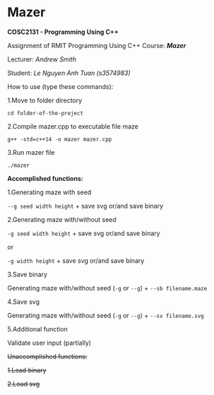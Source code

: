 # Mazer

**COSC2131 - Programming Using C++**

Assignment of RMIT Programming Using C++ Course: **_Mazer_**

Lecturer: _Andrew Smith_

Student: _Le Nguyen Anh Tuan (s3574983)_


How to use (type these commands):

1.Move to folder directory

`cd folder-of-the-project`

2.Compile mazer.cpp to executable file maze

`g++ -std=c++14 -o mazer mazer.cpp`

3.Run mazer file

`./mazer`


**Accomplished functions:**

1.Generating maze with seed

`--g seed width height` + save svg or/and save binary

2.Generating maze with/without seed

`-g seed width height` + save svg or/and save binary

or

`-g width height` + save svg or/and save binary

3.Save binary

Generating maze with/without seed (`-g` or `--g`) + `--sb filename.maze`

4.Save svg

Generating maze with/without seed (`-g` or `--g`) + `--sv filename.svg`

5.Additional function


Validate user input (partially)

~~Unaccomplished functions:~~

~~1.Load binary~~

~~2.Load svg~~
